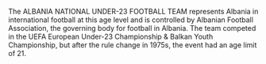 The ALBANIA NATIONAL UNDER-23 FOOTBALL TEAM represents Albania in international football at this age level and is controlled by Albanian Football Association, the governing body for football in Albania. The team competed in the UEFA European Under-23 Championship & Balkan Youth Championship, but after the rule change in 1975s, the event had an age limit of 21.
